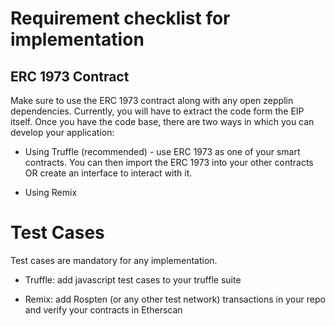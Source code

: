 # Requirement checklist for implementation 

## ERC 1973 Contract

Make sure to use the ERC 1973 contract along with any open zepplin dependencies. Currently, you will have to extract the code form the EIP itself. Once you have the code base, there are two ways in which you can develop your application:

* Using Truffle (recommended) - use ERC 1973 as one of your smart contracts. You can then import the ERC 1973 into your other contracts OR create an interface to interact with it. 

* Using Remix 

# Test Cases 

Test cases are mandatory for any implementation.

* Truffle: add javascript test cases to your truffle suite 

* Remix: add Rospten (or any other test network) transactions in your repo and verify your contracts in Etherscan